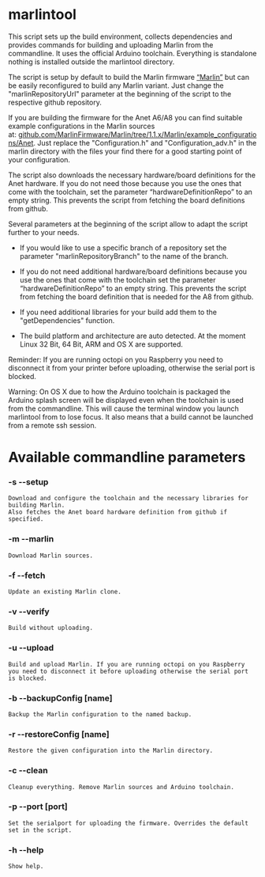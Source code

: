 # marlintool

This script sets up the build environment, collects dependencies and provides commands for building and uploading Marlin from the commandline. It uses the official Arduino toolchain. Everything is standalone nothing is installed outside the marlintool directory.

The script is setup by default to build the Marlin firmware [“Marlin”](https://github.com/MarlinFirmware/Marlin) but can be easily reconfigured to build any Marlin variant.
Just change the "marlinRepositoryUrl" parameter at the beginning of the script to the respective github repository.

If you are building the firmware for the Anet A6/A8 you can find suitable example configurations in the Marlin sources at: [github.com/MarlinFirmware/Marlin/tree/1.1.x/Marlin/example_configurations/Anet](https://github.com/MarlinFirmware/Marlin/tree/1.1.x/Marlin/example_configurations/Anet). Just replace the "Configuration.h" and "Configuration_adv.h" in the marlin directory with the files your find there for a good starting point of your configuration.

The script also downloads the necessary hardware/board definitions for the Anet hardware. If you do not need those because you use the ones that come with the toolchain, set the parameter “hardwareDefinitionRepo” to an empty string. This prevents the script from fetching the board definitions from github.


Several parameters at the beginning of the script allow to adapt the script further to your needs.

- If you would like to use a specific branch of a repository set the parameter "marlinRepositoryBranch" to the name of the branch.

- If you do not need additional hardware/board definitions because you use the ones that come with the toolchain set the parameter “hardwareDefinitionRepo” to an empty string. This prevents the script from fetching the board definition that is needed for the A8 from github.

- If you need additional libraries for your build add them to the "getDependencies" function.

- The build platform and architecture are auto detected. At the moment Linux 32 Bit, 64 Bit, ARM and OS X are supported.

Reminder: If you are running octopi on you Raspberry you need to disconnect it from your printer before uploading, otherwise the serial port is blocked.

Warning: On OS X due to how the Arduino toolchain is packaged the Arduino splash screen will be displayed even when the toolchain is used from the commandline. This will cause the terminal window you launch marlintool from to lose focus. It also means that a build cannot be launched from a remote ssh session.

Available commandline parameters
=======================
### -s --setup

	Download and configure the toolchain and the necessary libraries for building Marlin.
	Also fetches the Anet board hardware definition from github if specified.

### -m --marlin

	Download Marlin sources.

### -f  --fetch
	Update an existing Marlin clone.

### -v --verify

	Build without uploading.

### -u --upload

	Build and upload Marlin. If you are running octopi on you Raspberry
	you need to disconnect it before uploading otherwise the serial port is blocked.

### -b --backupConfig [name]

	Backup the Marlin configuration to the named backup.


### -r --restoreConfig [name]

	Restore the given configuration into the Marlin directory.

### -c --clean

	Cleanup everything. Remove Marlin sources and Arduino toolchain.

### -p --port [port]

	Set the serialport for uploading the firmware. Overrides the default set in the script.

### -h --help

	Show help.
